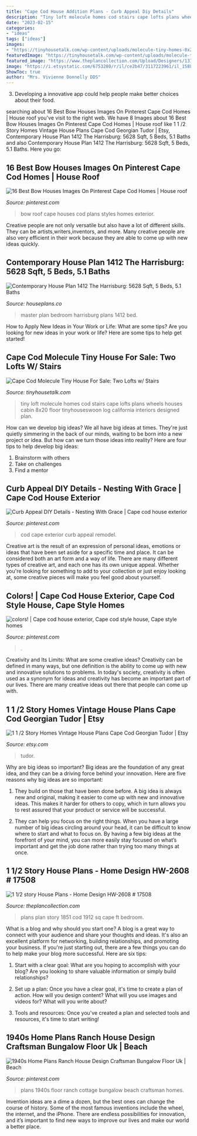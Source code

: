 ```yaml
---
title: "Cape Cod House Addition Plans - Curb Appeal Diy Details"
description: "Tiny loft molecule homes cod stairs cape lofts plans wheels houses cabin 8x20 floor tinyhouseswoon log california interiors designed plan"
date: "2023-02-15"
categories:
- "ideas"
tags: ["ideas"]
images:
- "https://tinyhousetalk.com/wp-content/uploads/molecule-tiny-homes-8x20-for-sale-004-600x905.jpg"
featuredImage: "https://tinyhousetalk.com/wp-content/uploads/molecule-tiny-homes-8x20-for-sale-004-600x905.jpg"
featured_image: "https://www.theplancollection.com/Upload/Designers/137/1851/ELEV_lrHPB6080000FPCR_891_593.JPG"
image: "https://i.etsystatic.com/6753280/r/il/ce2b47/3117223961/il_1588xN.3117223961_jxii.jpg"
ShowToc: true
author: "Mrs. Vivienne Donnelly DDS"
---
```



3. Developing a innovative app could help people make better choices about their food.

	

		
searching about 16 Best Bow Houses Images On Pinterest Cape Cod Homes | House roof you've visit to the right web. We have 8 Images about 16 Best Bow Houses Images On Pinterest Cape Cod Homes | House roof like 1 1 /2 Story Homes Vintage House Plans Cape Cod Georgian Tudor | Etsy, Contemporary House Plan 1412 The Harrisburg: 5628 Sqft, 5 Beds, 5.1 Baths and also Contemporary House Plan 1412 The Harrisburg: 5628 Sqft, 5 Beds, 5.1 Baths. Here you go:
		
    
## 16 Best Bow Houses Images On Pinterest Cape Cod Homes | House Roof

<img loading=lazy src="https://i.pinimg.com/736x/06/1d/e0/061de0eb872d6517468829e81698208b.jpg" onerror="this.onerror=null;this.src='https://tse1.mm.bing.net/th?id=OIP.SGLHCzlxzCpUjuxS6B6A8AHaFj&amp;pid=15.1';" alt="16 Best Bow Houses Images On Pinterest Cape Cod Homes | House roof">

_Source: pinterest.com_

>bow roof cape houses cod plans styles homes exterior. 

	

Creative people are not only versatile but also have a lot of different skills. They can be artists,writers,inventors, and more. Many creative people are also very efficient in their work because they are able to come up with new ideas quickly.

    
## Contemporary House Plan 1412 The Harrisburg: 5628 Sqft, 5 Beds, 5.1 Baths

<img loading=lazy src="https://media.houseplans.co/cached_assets/images/house_plan_images/1412_Master_Bed_1920x1080.jpg" onerror="this.onerror=null;this.src='https://tse3.mm.bing.net/th?id=OIP.do8e6MF-EGl-dbBZhr3SEwHaEK&amp;pid=15.1';" alt="Contemporary House Plan 1412 The Harrisburg: 5628 Sqft, 5 Beds, 5.1 Baths">

_Source: houseplans.co_

>master plan bedroom harrisburg plans 1412 bed. 

	

How to Apply New Ideas in Your Work or Life: What are some tips?
Are you looking for new ideas in your work or life? Here are some tips to help get started!

    
## Cape Cod Molecule Tiny House For Sale: Two Lofts W/ Stairs

<img loading=lazy src="https://tinyhousetalk.com/wp-content/uploads/molecule-tiny-homes-8x20-for-sale-004-600x905.jpg" onerror="this.onerror=null;this.src='https://tse1.mm.bing.net/th?id=OIP.vSwvwTSphq0cyNiifm7NGgHaLK&amp;pid=15.1';" alt="Cape Cod Molecule Tiny House For Sale: Two Lofts w/ Stairs">

_Source: tinyhousetalk.com_

>tiny loft molecule homes cod stairs cape lofts plans wheels houses cabin 8x20 floor tinyhouseswoon log california interiors designed plan. 

	

How can we develop big ideas?
We all have big ideas at times. They're just quietly simmering in the back of our minds, waiting to be born into a new project or idea. But how can we turn those ideas into reality? Here are four tips to help develop big ideas: 
1. Brainstorm with others 
2. Take on challenges 
3. Find a mentor 

    
## Curb Appeal DIY Details - Nesting With Grace | Cape Cod House Exterior

<img loading=lazy src="https://i.pinimg.com/736x/52/05/b1/5205b1fc52874d1462d1c144215f57c1--cape-cod-exterior-remodel-cape-cod-house-exterior-curb-appeal.jpg" onerror="this.onerror=null;this.src='https://tse4.mm.bing.net/th?id=OIP._fW57VqFcbb7yr2JHQ-qGgHaLG&amp;pid=15.1';" alt="Curb Appeal DIY Details - Nesting With Grace | Cape cod house exterior">

_Source: pinterest.com_

>cod cape exterior curb appeal remodel. 

	

Creative art is the result of an expression of personal ideas, emotions or ideas that have been set aside for a specific time and place. It can be considered both an art form and a way of life. There are many different types of creative art, and each one has its own unique appeal. Whether you're looking for something to add to your collection or just enjoy looking at, some creative pieces will make you feel good about yourself.

    
## Colors! | Cape Cod House Exterior, Cape Cod Style House, Cape Style Homes

<img loading=lazy src="https://i.pinimg.com/736x/03/25/b8/0325b8a9c45d0f65a1a435997d6d688f.jpg" onerror="this.onerror=null;this.src='https://tse2.mm.bing.net/th?id=OIP.vh1yolrUIihQnef4nk-WYQHaFp&amp;pid=15.1';" alt="colors! | Cape cod house exterior, Cape cod style house, Cape style homes">

_Source: pinterest.com_

>. 

	

Creativity and Its Limits: What are some creative ideas?
Creativity can be defined in many ways, but one definition is the ability to come up with new and innovative solutions to problems. In today's society, creativity is often used as a synonym for ideas and creativity has become an important part of our lives. There are many creative ideas out there that people can come up with.

    
## 1 1 /2 Story Homes Vintage House Plans Cape Cod Georgian Tudor | Etsy

<img loading=lazy src="https://i.etsystatic.com/6753280/r/il/ce2b47/3117223961/il_1588xN.3117223961_jxii.jpg" onerror="this.onerror=null;this.src='https://tse3.mm.bing.net/th?id=OIP.DwRVYYAkuz9xmjGtH6ezawHaJ3&amp;pid=15.1';" alt="1 1 /2 Story Homes Vintage House Plans Cape Cod Georgian Tudor | Etsy">

_Source: etsy.com_

>tudor. 

	

Why are big ideas so important?
Big ideas are the foundation of any great idea, and they can be a driving force behind your innovation. Here are five reasons why big ideas are so important:
1. They build on those that have been done before. A big idea is always new and original, making it easier to come up with new and innovative ideas. This makes it harder for others to copy, which in turn allows you to rest assured that your product or service will be successful.

2. They can help you focus on the right things. When you have a large number of big ideas circling around your head, it can be difficult to know where to start and what to focus on. By having a few big ideas at the forefront of your mind, you can more easily stay focused on what’s important and get the job done rather than trying too many things at once.

    
## 1 1/2 Story House Plans - Home Design HW-2608 # 17508

<img loading=lazy src="https://www.theplancollection.com/Upload/Designers/137/1851/ELEV_lrHPB6080000FPCR_891_593.JPG" onerror="this.onerror=null;this.src='https://tse4.mm.bing.net/th?id=OIP.rA79mkYiZUu7gfKVordXDwHaE7&amp;pid=15.1';" alt="1 1/2 story House Plans - Home Design HW-2608 # 17508">

_Source: theplancollection.com_

>plans plan story 1851 cod 1912 sq cape ft bedroom. 

	

What is a blog and why should you start one?
A blog is a great way to connect with your audience and share your thoughts and ideas. It's also an excellent platform for networking, building relationships, and promoting your business. If you're just starting out, there are a few things you can do to help make your blog more successful. Here are six tips:
1. Start with a clear goal: What are you hoping to accomplish with your blog? Are you looking to share valuable information or simply build relationships?

2. Set up a plan: Once you have a clear goal, it's time to create a plan of action. How will you design content? What will you use images and videos for? What will you write about?

3. Tools and resources: Once you've created a plan and selected tools and resources, it's time to start writing!

    
## 1940s Home Plans Ranch House Design Craftsman Bungalow Floor Uk | Beach

<img loading=lazy src="https://i.pinimg.com/736x/9a/31/b3/9a31b315ff9791c3c780af974e75c9bb.jpg" onerror="this.onerror=null;this.src='https://tse2.mm.bing.net/th?id=OIP.sRkZ8OKyb0c-_Y1XtuhXgQHaLR&amp;pid=15.1';" alt="1940s Home Plans Ranch House Design Craftsman Bungalow Floor Uk | Beach">

_Source: pinterest.com_

>plans 1940s floor ranch cottage bungalow beach craftsman homes. 

	

Invention ideas are a dime a dozen, but the best ones can change the course of history. Some of the most famous inventions include the wheel, the internet, and the iPhone. There are endless possibilities for innovation, and it’s important to find new ways to improve our lives and make our world a better place.

